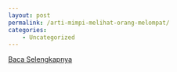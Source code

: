 ```yaml
---
layout: post
permalink: /arti-mimpi-melihat-orang-melompat/
categories:
    - Uncategorized
---
```


[Baca Selengkapnya](/02)